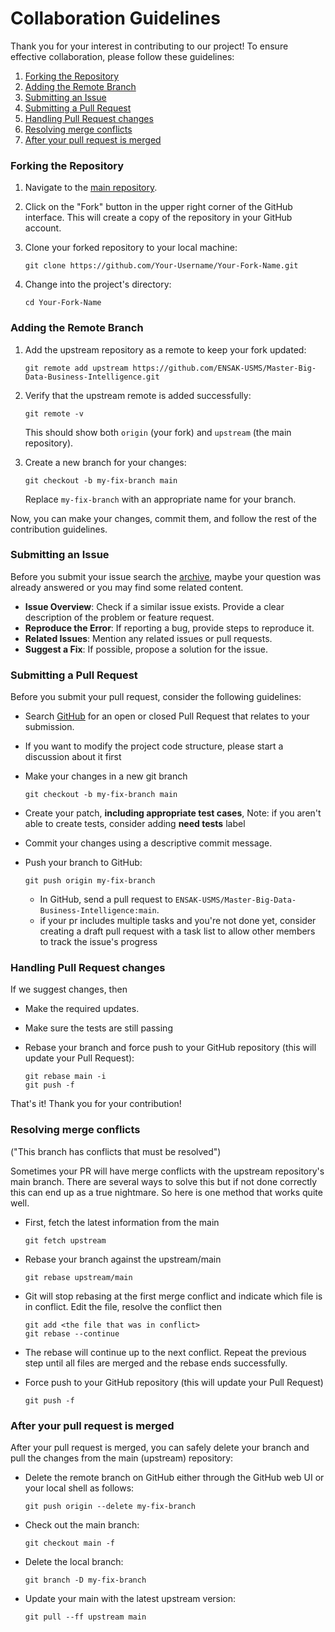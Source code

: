 # Collaboration Guidelines

Thank you for your interest in contributing to our project! To ensure effective collaboration, please follow these guidelines:

1. [Forking the Repository](#forking-the-repository)
2. [Adding the Remote Branch](#adding-the-remote-branch)
3. [Submitting an Issue](#submitting-an-issue)
4. [Submitting a Pull Request](#submitting-a-pull-request)
5. [Handling Pull Request changes](#handling-pull-request-changes)
6. [Resolving merge conflicts](#resolving-merge-conflicts)
7. [After your pull request is merged](#after-your-pull-request-is-merged)


### Forking the Repository

1. Navigate to the [main repository](https://github.com/ENSAK-USMS/Master-Big-Data-Business-Intelligence).

2. Click on the "Fork" button in the upper right corner of the GitHub interface. This will create a copy of the repository in your GitHub account.

3. Clone your forked repository to your local machine:

    ```shell
    git clone https://github.com/Your-Username/Your-Fork-Name.git
    ```

4. Change into the project's directory:

    ```shell
    cd Your-Fork-Name
    ```

### Adding the Remote Branch

1. Add the upstream repository as a remote to keep your fork updated:

    ```shell
    git remote add upstream https://github.com/ENSAK-USMS/Master-Big-Data-Business-Intelligence.git
    ```

2. Verify that the upstream remote is added successfully:

    ```shell
    git remote -v
    ```

   This should show both `origin` (your fork) and `upstream` (the main repository).

3. Create a new branch for your changes:

    ```shell
    git checkout -b my-fix-branch main
    ```

   Replace `my-fix-branch` with an appropriate name for your branch.

Now, you can make your changes, commit them, and follow the rest of the contribution guidelines.






### Submitting an Issue

Before you submit your issue search the [archive](https://github.com/ENSAK-USMS/Master-Big-Data-Business-Intelligence/issues?utf8=%E2%9C%93&q=is%3Aissue), maybe your question was already answered or you may find some related content.


- **Issue Overview**: Check if a similar issue exists. Provide a clear description of the problem or feature request.
- **Reproduce the Error**: If reporting a bug, provide steps to reproduce it.
- **Related Issues**: Mention any related issues or pull requests.
- **Suggest a Fix**: If possible, propose a solution for the issue.

### Submitting a Pull Request

Before you submit your pull request, consider the following guidelines:

- Search [GitHub](https://github.com/ENSAK-USMS/Master-Big-Data-Business-Intelligence/pulls?utf8=%E2%9C%93&q=is%3Apr) for an open or closed Pull Request
  that relates to your submission.
- If you want to modify the project code structure, please start a discussion about it first
- Make your changes in a new git branch

  ```shell
  git checkout -b my-fix-branch main
  ```

- Create your patch, **including appropriate test cases**, Note: if you aren't able to create tests, consider adding **need tests** label 
- Commit your changes using a descriptive commit message.

- Push your branch to GitHub:

  ```shell
  git push origin my-fix-branch
  ```

  - In GitHub, send a pull request to `ENSAK-USMS/Master-Big-Data-Business-Intelligence:main`.
  - if your pr includes multiple tasks and you're not done yet, consider creating a draft pull request with a task list to allow other members to track the issue's progress 
### Handling Pull Request changes
   If we suggest changes, then
  - Make the required updates.
  - Make sure the tests are still passing
  - Rebase your branch and force push to your GitHub repository (this will update your Pull Request):

    ```shell
    git rebase main -i
    git push -f
    ```
That's it! Thank you for your contribution!

### Resolving merge conflicts 
("This branch has conflicts that must be resolved")

Sometimes your PR will have merge conflicts with the upstream repository's main branch. There are several ways to solve this but if not done correctly this can end up as a true nightmare. So here is one method that works quite well.

- First, fetch the latest information from the main

  ```shell
  git fetch upstream
  ```

- Rebase your branch against the upstream/main

  ```shell
  git rebase upstream/main
  ```

- Git will stop rebasing at the first merge conflict and indicate which file is in conflict. Edit the file, resolve the conflict then 

  ```shell
  git add <the file that was in conflict>
  git rebase --continue
  ```
- The rebase will continue up to the next conflict. Repeat the previous step until all files are merged and the rebase ends successfully.
- Force push to your GitHub repository (this will update your Pull Request)

  ```shell
  git push -f
  ```



### After your pull request is merged

After your pull request is merged, you can safely delete your branch and pull the changes
from the main (upstream) repository:

- Delete the remote branch on GitHub either through the GitHub web UI or your local shell as follows:

  ```shell
  git push origin --delete my-fix-branch
  ```

- Check out the main branch:

  ```shell
  git checkout main -f
  ```

- Delete the local branch:

  ```shell
  git branch -D my-fix-branch
  ```

- Update your main with the latest upstream version:

  ```shell
  git pull --ff upstream main
  ```
